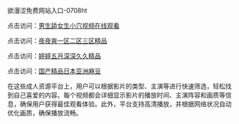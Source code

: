 欲漫涩免费网站入口-0708ht

点击访问：<a href="https://gda-c7m.pages.dev/">男生舔女生小穴视频在线观看</a>

点击访问：<a href="https://tfda.pages.dev/">夜夜爽一区二区三区精品</a>

点击访问：<a href="https://bsdf-5f5.pages.dev/">婷婷五月深深久久精品</a>

点击访问：<a href="https://cfad.pages.dev/">国产精品日本亚洲麻豆</a>

在这些成人资源平台上，用户可以根据影片的类型、主演等进行快速筛选，轻松找到自己喜爱的内容。每个视频都会详细显示影片的播放时间、主演阵容和画质等信息，确保用户获得最佳观看体验。此外，平台支持高清播放，并根据网络状况自动优化画质，确保播放流畅。

<span style="display:none;">[Canonical link](https://github.com/songsot20250708/songsot20250708 ）</span>
